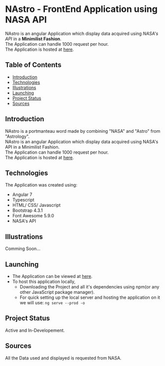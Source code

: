 # NAstro - FrontEnd Application using NASA API
NAstro is an angular Application which display data acquired using *NASA's API* in a **Minimilist Fashion**.  
The Application can handle 1000 request per hour.  
The Application is hosted at [here](https://pru-namikaze.github.io/Nastro/).  

## Table of Contents
  * [Introduction](##Introduction)
  * [Technologies](##Technologies)
  * [Illustrations](##Illustrations)
  * [Launching](##Launching)
  * [Project Status](##Project-Status)
  * [Sources](##Sources)

## Introduction
NAstro is a portmanteau word made by combining "NASA" and "Astro" from "Astrology".  
NAstro is an angular Application which display data acquired using NASA's API in a Minimilist Fashion.  
The Application can handle 1000 request per hour.  
The Application is hosted at [here](https://pru-namikaze.github.io/Nastro/).  

## Technologies
The Application was created using:
  * Angular 7
  * Typescript
  * HTML/ CSS/ Javascript
  * Bootstrap 4.3.1
  * Font Awesome 5.9.0
  * NASA's API

## Illustrations
Comming Soon...

## Launching
  * The Application can be viewed at [here](https://pru-namikaze.github.io/Nastro/).
  * To host this application locally,
    + Downloading the Project and all it's dependencies using npm(or any other JavaScript package manager).
    + For quick setting up the local server and hosting the application on it we will use: 
    ```ng serve --prod -o```

## Project Status
Active and In-Developement.

## Sources
All the Data used and displayed is requested from NASA.

